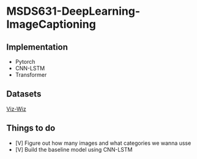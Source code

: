 # MSDS631-DeepLearning-ImageCaptioning
## Implementation
- Pytorch
- CNN-LSTM
- Transformer

## Datasets 
[Viz-Wiz](https://vizwiz.org/tasks-and-datasets/image-captioning/)

## Things to do
- [V] Figure out how many images and what categories we wanna usse
- [V] Build the baseline model using CNN-LSTM
